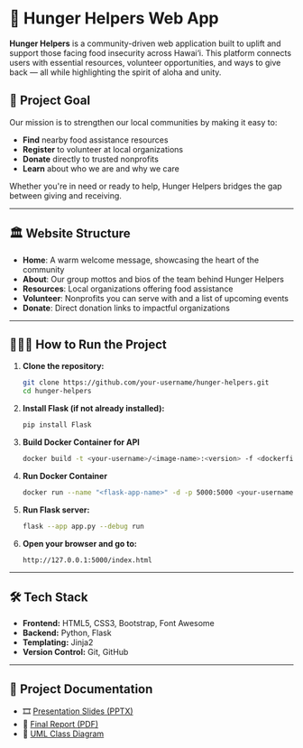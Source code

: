 # 🌺 Hunger Helpers Web App

**Hunger Helpers** is a community-driven web application built to uplift and support those facing food insecurity across Hawai‘i. 
This platform connects users with essential resources, volunteer opportunities, and ways to give back — all while highlighting the spirit of aloha and unity.

## 🌟 Project Goal

Our mission is to strengthen our local communities by making it easy to:
- **Find** nearby food assistance resources  
- **Register** to volunteer at local organizations  
- **Donate** directly to trusted nonprofits  
- **Learn** about who we are and why we care  

Whether you're in need or ready to help, Hunger Helpers bridges the gap between giving and receiving.

---

## 🏛️ Website Structure
- **Home**: A warm welcome message, showcasing the heart of the community  
- **About**: Our group mottos and bios of the team behind Hunger Helpers  
- **Resources**: Local organizations offering food assistance  
- **Volunteer**: Nonprofits you can serve with and a list of upcoming events  
- **Donate**: Direct donation links to impactful organizations  

---

## 🏃🏻‍♂️ How to Run the Project

1. **Clone the repository:**
   ```bash
   git clone https://github.com/your-username/hunger-helpers.git
   cd hunger-helpers
2. **Install Flask (if not already installed):**
   ```bash
   pip install Flask
3. **Build Docker Container for API**
   ```bash
   docker build -t <your-username>/<image-name>:<version> -f <dockerfile> .
4. **Run Docker Container**
   ```bash
   docker run --name "<flask-app-name>" -d -p 5000:5000 <your-username>/<image-name>:1.0
5. **Run Flask server:**
   ```bash
   flask --app app.py --debug run
6. **Open your browser and go to:**
   ```
   http://127.0.0.1:5000/index.html
   ```

---

## 🛠️ Tech Stack

- **Frontend:** HTML5, CSS3, Bootstrap, Font Awesome
- **Backend:** Python, Flask
- **Templating:** Jinja2
- **Version Control:** Git, GitHub

---

## 📄 Project Documentation

- 🎞️ [Presentation Slides (PPTX)](docs/Presentation.pptx)
- 📘 [Final Report (PDF)](docs/PDF%20Report.pdf)
- 🧩 [UML Class Diagram](docs/UML%20Class%20Diagram.png)


